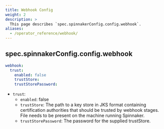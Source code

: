 ```yaml
---
title: Webhook Config
weight: 2
description: >
  This page describes `spec.spinnakerConfig.config.webhook`.
aliases:
  - /operator_reference/webhook/
---
```



## spec.spinnakerConfig.config.webhook

```yaml
webhook:
  trust:
    enabled: false
    trustStore:
    trustStorePassword:
```

- `trust`:
  - `enabled`: false
  - `trustStore`: The path to a key store in JKS format containing certification authorities that should be trusted by webhook stages. File needs to be present on the machine running Spinnaker.
  - `trustStorePassword`: The password for the supplied trustStore.
